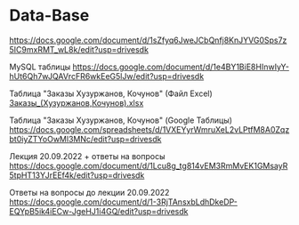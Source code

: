 # Data-Base
https://docs.google.com/document/d/1sZfyq6JweJCbQnfj8KnJYVG0Sps7z5IC9mxRMT_wL8k/edit?usp=drivesdk


MySQL таблицы
https://docs.google.com/document/d/1e4BY1BiE8HInwIyY-hUt6Qh7wJQAVrcFR6wkEeG5lJw/edit?usp=drivesdk 

Таблица "Заказы Хузуржанов, Кочунов" (Файл Excel) [Заказы_(Хузуржанов,Кочунов).xlsx](https://github.com/Roy42022p/Data-Base/files/9597680/_.xlsx)

Таблица "Заказы Хузуржанов, Кочунов" (Google Таблицы) https://docs.google.com/spreadsheets/d/1VXEYyrWmruXeL2vLPtfM8A0Zqzbt0iyZTYoOwMl3MNc/edit?usp=drivesdk

Лекция 20.09.2022 + ответы на вопросы https://docs.google.com/document/d/1Lcu8g_tg814vEM3RmMvEK1GMsayR5tpHT13YJrEEf4k/edit?usp=drivesdk

Ответы на вопросы до лекции 20.09.2022 https://docs.google.com/document/d/1-3RjTAnsxbLdhDkeDP-EQYpB5ik4iECw-JgeHJ1i4GQ/edit?usp=drivesdk
